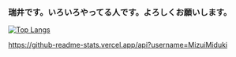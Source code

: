 ### 瑞井です。いろいろやってる人です。よろしくお願いします。

[![Top Langs](https://github-readme-stats.vercel.app/api/top-langs/?username=mo-ri-regen&theme=vue-dark&show_icons=true&layout=compact)](https://github.com/mo-ri-regen/github-readme-stats)

https://github-readme-stats.vercel.app/api?username=MizuiMiduki
